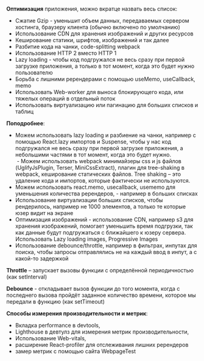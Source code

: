 **Оптимизация** приложения, можно вкратце назвать весь список:

- Сжатие Gzip - уменьшит объем данных, передаваемых сервером хостинга, браузеру клиента (обычно включено по умолчанию)
- Использование CDN для хранения изображений и других ресурсов
- Кеширование статики, шрифтов, изображений и так далее
- Разбитие кода на чанки, code-splitting webpack
- Использование HTTP 2 вместо HTTP 1
- Lazy loading - чтобы код подгружался не весь сразу при первой загрузке приложения, а только в тот момент, когда это будет нужно пользователю
- Борьба с лишними ререндерами с помощью useMemo, useCallback, memo
- Использовать Web-worker для выноса блокирующего кода, или тяжелых операций в отдельный поток
- Использовать виртуализацию или пагинацию для больших списков и таблиц

**Поподробнее**:

- Можем использовать lazy loading и разбиение на чанки, например с помощью React.lazy импортов и Suspense, чтобы у нас код подгружался не весь сразу при первой загрузке приложения, а небольшими частями в тот момент, когда это будет нужно.  
 - Можем использовать webpack минимайзеры css и js файлов (UglifyJsPlugin, Terser, MiniCssExtract), плагин для tree-shaking в webpack, кеширование статических файлов. Tree shaking – это удаление кода и импортов, которые фактически не используются.
- Можем использовать react.memo, usecallback, usememo для уменьшения количества ререндеров, - например в больших списках
- Использование виртуализации больших списков, чтобы рендерилось, например не 1000 элементов, а только те которые юзер видит на экране
- Оптимизация изображений - использование CDN, например s3 для хранения изображений, помогает уменьшить время подгрузки, так как данные будут подгружаться с ближайшего к юзеру сервера. Использовать Lazy loading images, Progressive Images
- Использование debounce/throttle, например в фильтрах, инпутах для поиска, чтобы запросы отправлялись не на каждый ввод в инпут, а с какой-то задержкой

**Throttle** – запускает вызовы функции с определённой периодичностью (как setInterval)

**Debounce** - откладывает вызов функции до того момента, когда с последнего вызова пройдёт заданное количество времени, которое мы передали в функцию (как setTimeout)

**Способы измерения производительности и метрик**:
- Вкладка performance в devtools,
- Lighthouse в девтулз для измерения метрик производительности,
- Использование Web-vitals,
- расширение React-profiler для отслеживания лишних ререндеров
- замер метрик с помощью сайта WebpageTest